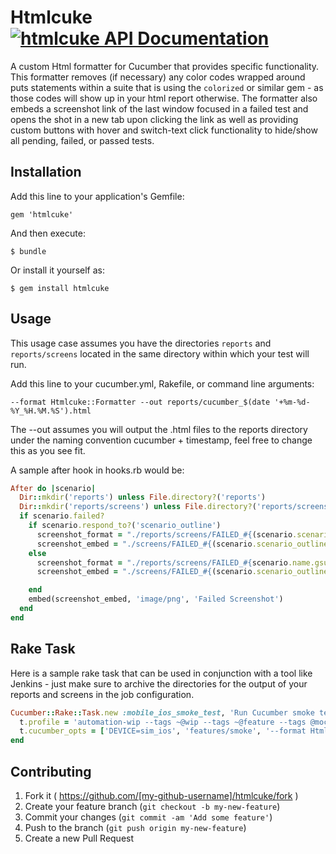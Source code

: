 # Htmlcuke [![htmlcuke API Documentation](https://www.omniref.com/ruby/gems/htmlcuke.png)](https://www.omniref.com/ruby/gems/htmlcuke)

A custom Html formatter for Cucumber that provides specific functionality.
This formatter removes (if necessary) any color codes wrapped around puts statements within a suite that is using the ```colorized``` or similar gem - as those codes will show up in your html report otherwise.
The formatter also embeds a screenshot link of the last window focused in a failed test and opens the shot in a new tab upon clicking the link as well as providing custom buttons with hover and switch-text click functionality to hide/show all pending, failed, or passed tests.

## Installation

Add this line to your application's Gemfile:

    gem 'htmlcuke'

And then execute:

    $ bundle

Or install it yourself as:

    $ gem install htmlcuke

## Usage

This usage case assumes you have the directories ```reports``` and ```reports/screens``` located in the same directory within which your test will run.

Add this line to your cucumber.yml, Rakefile, or command line arguments:
```
--format Htmlcuke::Formatter --out reports/cucumber_$(date '+%m-%d-%Y_%H.%M.%S').html
```

The --out assumes you will output the .html files to the reports directory under the naming convention cucumber + timestamp, feel free to change this as you see fit.

A sample after hook in hooks.rb would be:

```ruby
After do |scenario|
  Dir::mkdir('reports') unless File.directory?('reports')
  Dir::mkdir('reports/screens') unless File.directory?('reports/screens')
  if scenario.failed?
    if scenario.respond_to?('scenario_outline')
      screenshot_format = "./reports/screens/FAILED_#{(scenario.scenario_outline.title + ' ' + scenario.name).gsub(' ','_').gsub(/[^0-9A-Za-z_]/, '')}.png"
      screenshot_embed = "./screens/FAILED_#{(scenario.scenario_outline.title + ' ' + scenario.name).gsub(' ','_').gsub(/[^0-9A-Za-z_]/, '')}.png"
    else
      screenshot_format = "./reports/screens/FAILED_#{scenario.name.gsub(' ','_').gsub(/[^0-9A-Za-z_]/, '')}.png"
      screenshot_embed = "./screens/FAILED_#{(scenario.scenario_outline.title + ' ' + scenario.name).gsub(' ','_').gsub(/[^0-9A-Za-z_]/, '')}.png"

    end
    embed(screenshot_embed, 'image/png', 'Failed Screenshot')
  end
end
```

## Rake Task

Here is a sample rake task that can be used in conjunction with a tool like Jenkins - just make sure to archive the directories for the
output of your reports and screens in the job configuration.

```ruby
Cucumber::Rake::Task.new :mobile_ios_smoke_test, 'Run Cucumber smoke tests on mobile ios emulator' do |t|
  t.profile = 'automation-wip --tags ~@wip --tags ~@feature --tags @mocked'
  t.cucumber_opts = ['DEVICE=sim_ios', 'features/smoke', '--format Htmlcuke::Formatter', "--out reports/cucumber_$(date '+%m-%d-%Y_%H.%M.%S').html", '--format pretty', '--guess']
end
```

## Contributing

1. Fork it ( https://github.com/[my-github-username]/htmlcuke/fork )
2. Create your feature branch (`git checkout -b my-new-feature`)
3. Commit your changes (`git commit -am 'Add some feature'`)
4. Push to the branch (`git push origin my-new-feature`)
5. Create a new Pull Request
